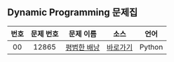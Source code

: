 ## Dynamic Programming 문제집

| 번호  | 문제 번호 |                      문제 이름                       |         소스         |  언어  |
| :---: | :-------: | :--------------------------------------------------: | :------------------: | :----: |
|  00   |   12865   | [평범한 배낭](https://www.acmicpc.net/problem/12865) | [바로가기](../12865) | Python |
